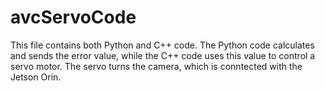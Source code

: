 # avcServoCode
This file contains both Python and C++ code. The Python code calculates and sends the error value, while the C++ code uses this value to control a servo motor. The servo turns the camera, which is conntected with the Jetson Orin.
